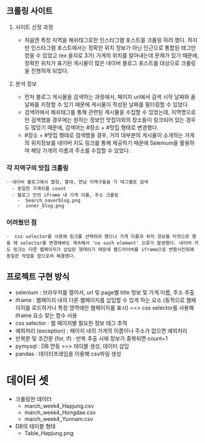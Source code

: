 ## 크롤링 사이트

1. 사이트 선정 과정
    - 처음엔 특정 지역을 해쉬태그로한 인스타그램 포스트를 크롤링 하려 했다. 하지만 인스타그램 포스트에서는 정확한 위치 정보가 아닌 인근으로 통합된 태그만 얻을 수 있었고 (ex 을지로 3가) 가게의 위치를 알아내는데 문제가 있기 때문에, 정확한 위치가 표기된 게시물이 많은 네이버 블로그 포스트를 대상으로 크롤링을 진행하게 되었다.

2. 분석 정보
    - 먼저 블로그 게시물을 검색하는 과정에서, 페이지 url에서 검색 시작 날짜와 끝 날짜를 지정할 수 있기 때문에 게시물이 작성된 날짜를 필터링할 수 있었다.
    - 검색어에서 해쉬태그를 통해 관련된 게시물을 수집할 수 있었는데, 지역명으로만 검색했을 경우에는 원하는 정보인 맛집이외의 장소들이 링크되어 있는 경우도 많았기 때문에, 검색어는 #장소 + #맛집 형태로 변경했다.
    - #장소 + #맛집 형태로 검색했을 경우, 거의 대부분의 게시물이 소개하는 가게의 위치정보를 네이버 지도 링크를 통해 제공하기 때문에 Selenium을 활용하여 해당 가게의 이름과 주소를 수집할 수 있었다.


### 각 지역구의 맛집 크롤링
    - 네이버 블로그에서 합정, 홍대, 연남 지역구들을 각 태그별로 검색
      - 동일한 가게이름 count
      - 블로그 안의 iframe 내 가게 이름, 주소 크롤링
        -  Search_naverblog.png
        -  inner_blog.png
  ### 어려웠던 점
    -  css selector를 사용해 링크를 선택하려 했으나 가게 이름과 위치 정보를 타겟으로 했을 때 selector를 변경해봐도 계속해서 'no such element' 오류가 발생했다. 네이버 지도 링크는 다른 웹페이지가 삽입된 형태이기 때문에 웹드라이버를 iframe으로 변환시킨뒤에 동일한 작업을 함으로써 해결했다.
## 프로젝트 구현 방식
 - selenium : 브라우저를 열어서, url 및 page별 title 정보 및 가게 이름, 주소 추출
 - iframe : 웹페이지 내의 다른 웹페이지를 삽입할 수 있게 하는 요소 (동적으로 웹페이지를 로드하거나 특정 영역에만 웹페이지를 표시) ==> css selector를 사용해 iframe 요소 찾는 함수 사용
 - css selector : 웹 페이지별 필요한 정보 태그 추적
 - 예외처리 (exception) : 페이지 내의 가게의 이름이나 주소가 없으면 예외처리
 - 반복문 및 조건문 (for, if) : 반복 추출 시에 정보가 중복되면 count+1 
 - pymysql : DB 연동 ==> 테이블 생성, 데이터 삽입
 - pandas : 데이터프레임을 이용해 csv파일 생성
  
  

# 데이터 셋
  - 크롤링한 데이터
    - march_week4_Hapjung.csv
    - march_week4_Hongdae.csv
    - march_week4_Yunnam.csv
  - DB의 테이블 형태
    - Table_Hapjung.png